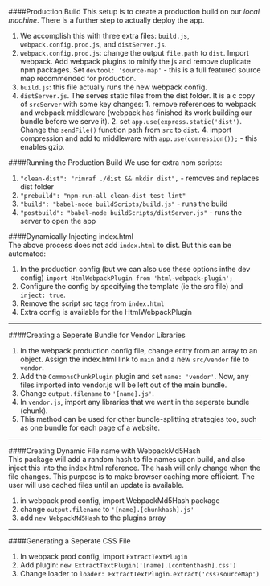 ####Production Build 
This setup is to create a production build on our *local machine*. There is a further step to actually deploy the app. 
1. We accomplish this with three extra files: `build.js`, `webpack.config.prod.js`, and `distServer.js`.  
2. `webpack.config.prod.js`: change the output `file.path` to `dist`. Import webpack. Add webpack plugins to minify the js and remove duplicate npm packages.  Set `devtool: 'source-map'` - this is a full featured source map recommended for production.  
3. `build.js`: this file actually runs the new webpack config. 
4. `distServer.js`. The serves static files from the dist folder. It is a c copy of `srcServer` with some key changes: 1. remove references to webpack and webpack middleware (webpack has finished its work building our bundle before we serve it). 2. set `app.use(express.static('dist')`. Change the `sendFile()` function path from `src` to `dist`. 4. import compression and add to middleware with `app.use(comression());` - this enables gzip. 

####Running the Production Build 
We use for extra npm scripts: 
1. `"clean-dist": "rimraf ./dist && mkdir dist",` - removes and replaces dist folder   
2. `"prebuild": "npm-run-all clean-dist test lint"`   
3. `"build": "babel-node buildScripts/build.js"` - runs the build   
4. `"postbuild": "babel-node buildScripts/distServer.js"` - runs the server to open the app  

####Dynamically Injecting index.html  
The above process does not add `index.html` to dist. But this can be automated: 
1. In the production config (but we can also use these options inthe dev config) `import HtmlWebpackPlugin from 'html-webpack-plugin';`  
2. Configure the config by specifying the template (ie the src file) and `inject: true`.  
3. Remove the script src tags from `index.html`  
4. Extra config is available for the HtmlWebpackPlugin  

---
####Creating a Seperate Bundle for Vendor Libraries  
1. In the webpack production config file, change entry from an array to an object. Assign the index.html link to `main` and a new `src/vendor` file to `vendor`. 
2. Add the `CommonsChunkPlugin` plugin and set `name: 'vendor'`. Now, any files imported into vendor.js will be left out of the main bundle. 
3. Change `output.filename` to `'[name].js'`.  
4. In `vendor.js`, import any libraries that we want in the seperate bundle (chunk).  
5. This method can be used for other bundle-splitting strategies too, such as one bundle for each page of a website.  

---
####Creating Dynamic File name with WebpackMd5Hash  
This package will add a random hash to file names upon build, and also inject this into the index.html reference.  The hash will only change when the file changes. This purpose is to make browser caching more efficient. The user will use cached files until an update is available.  
1. in webpack prod config, import WebpackMd5Hash package  
2. change `output.filename` to `'[name].[chunkhash].js'`  
3. add `new WebpackMd5Hash` to the plugins array  

---
####Generating a Seperate CSS File  
1. In webpack prod config, import `ExtractTextPlugin`  
2. Add plugin: `new ExtractTextPlugin('[name].[contenthash].css')`  
3. Change loader to `loader: ExtractTextPlugin.extract('css?sourceMap')`  
